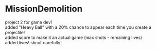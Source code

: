 # MissionDemolition
project 2 for game dev!  
added "Heavy Ball" with a 20% chance to appear each time you create a projectile!  
added score to make it an actual game (max shots - remaining lives)  
added lives! shoot carefully!  